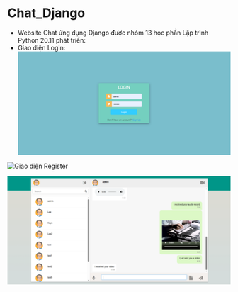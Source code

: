 # Chat_Django
- Website Chat ứng dụng Django được nhóm 13 học phần Lập trình Python 20.11 phát triển: 
- Giao diện Login: 
![Giao diện Login](images/login.png)

![Giao diện Register](images/register.png.png)

![Giao diện Chat](images/chat.png)



